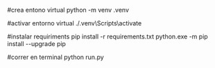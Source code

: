 #crea entono virtual python -m venv .venv

#activar entorno virtual ./.venv\Scripts\activate

#instalar requiriments pip install -r requirements.txt python.exe -m pip install --upgrade pip

#correr en terminal  python run.py 